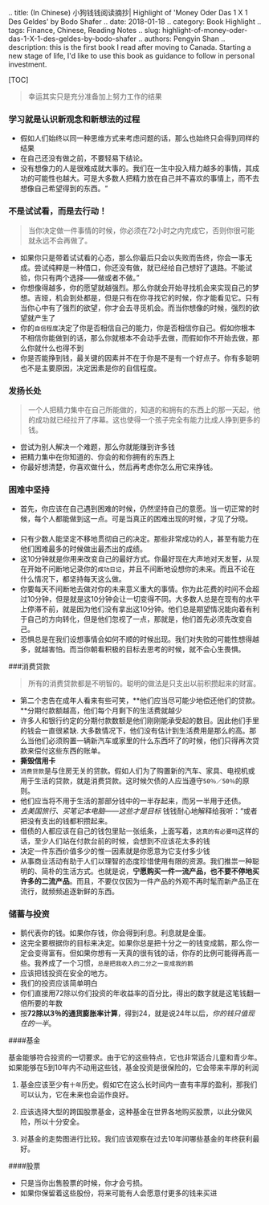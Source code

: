 .. title: (In Chinese) 小狗钱钱阅读摘抄| Highlight of 'Money Oder Das 1 X 1 Des Geldes' by Bodo Shafer
.. date: 2018-01-18
.. category: Book Highlight
.. tags: Finance, Chinese, Reading Notes
.. slug: highlight-of-money-oder-das-1-X-1-des-geldes-by-bodo-shafer
.. authors: Pengyin Shan
.. description: this is the first book I read after moving to Canada. Starting a new stage of life, I'd like to use this book as guidance to follow in personal investment.

[TOC]


> 幸运其实只是充分准备加上努力工作的结果

### 学习就是认识新观念和新想法的过程

- 假如人们始终以同一种思维方式来考虑问题的话，那么也始终只会得到同样的结果
- 在自己还没有做之前，不要轻易下结论。
- 没有想像力的人是很难成就大事的。我们在一生中投入精力越多的事情，其成功的可能性也越大。可是大多数人把精力放在自己并不喜欢的事情上，而不去想像自己希望得到的东西。“

### 不是试试看，而是去行动！

>当你决定做一件事情的时候，你必须在72小时之内完成它，否则你很可能就永远不会再做了。

- 如果你只是带着试试看的心态，那么你最后只会以失败而告终，你会一事无成。尝试纯粹是一种借口，你还没有做，就已经给自己想好了退路。不能试验，你只有两个选择——做或者不做。”
- 你想像得越多，你的愿望就越强烈。那么你就会开始寻找机会来实现自己的梦想。吉娅，机会到处都是，但是只有在你寻找它的时候，你才能看见它。只有当你心中有了强烈的欲望，你才会去寻觅机会。而当你想像的时候，强烈的欲望就产生了
- 你的`自信程度`决定了你是否相信自己的能力，你是否相信你自己。假如你根本不相信你能做到的话，那么你就根本不会动手去做，而假如你不开始去做，那么你就什么也得不到
- 你是否能挣到钱，最关键的因素并不在于你是不是有一个好点子。你有多聪明也不是主要原因，决定因素是你的自信程度。 　　

### 发扬长处

> 一个人把精力集中在自己所能做的，知道的和拥有的东西上的那一天起，他的成功就已经拉开了序幕。这也使得一个孩子完全有能力比成人挣到更多的钱。

- 尝试为别人解决一个难题，那么你就能赚到许多钱
- 把精力集中在你知道的、你会的和你拥有的东西上
- 你最好想清楚，你喜欢做什么，然后再考虑你怎么用它来挣钱。

### 困难中坚持

- 首先，你应该在自己遇到困难的时候，仍然坚持自己的意愿。当一切正常的时候，每个人都能做到这一点。可是当真正的困难出现的时候，才见了分晓。 　　
- 只有少数人能坚定不移地贯彻自己的决定。那些非常成功的人，甚至有能力在他们困难最多的时候做出最杰出的成绩。
- 这10分钟就是你用来改变自己的最好方式。你最好现在大声地对天发誓，从现在开始不问断地记录你的`成功日记`，并且不间断地设想你的未来。而且不论在什么情况下，都坚持每天这么做。
- 你要每天不间断地去做对你的未来意义重大的事情。你为此花费的时间不会超过10分钟，但是就是这10分钟会让一切变得不同。大多数人总是在现有的水平上停滞不前，就是因为他们没有拿出这10分钟。他们总是期望情况能向着有利于自己的方向转化，但是他们忽视了一点，那就是，他们首先必须先改变自己。
- 恐惧总是在我们设想事情会如何不顺的时候出现。我们对失败的可能性想得越多，就越害怕。而当你朝看积极的目标去思考的时候，就不会心生畏惧。

###消费贷款

> 所有的消费贷款都是不明智的。聪明的做法是只支出以前积攒起来的财富。

- 第二个忠告在成年人看来有些可笑，**他们应当尽可能少地偿还他们的贷款。**分期付款额越高，他们每个月剩下的生活费就越少
- 许多人和银行约定的分期付款数额是他们刚刚能承受起的数目。因此他们手里的钱会一直很紧缺. 大多数情况下，他们没有估计到生活费用是那么的高。那么当他们必须购置一辆新汽车或家里的什么东西坏了的时候，他们只得再次贷款来偿付这些东西的账单。
- **撕毁信用卡**
- `消费贷款`是与住房无关的贷款。假如人们为了购置新的汽车、家具、电视机或用于生活的贷款，就是消费贷款。这时候欠债的人应当遵守`50％／50％`的原则。
- 他们应当将不用于生活的那部分钱中的一半存起来，而另一半用于还债。
- *去美国旅行、买笔记本电脑——这些才是目标* 钱钱耐心地解释给我听：“或者把没有支出的钱都积攒起来。
- 借债的人都应该在自己的钱包里贴一张纸条，上面写着，`这真的有必要吗`这样的话，至少人们站在付款台前的时候，会想到不应该花太多的钱
- 决定一件东西价值多少的惟一因素就是你愿意为它支付多少钱
- 从事商业活动有助于人们以理智的态度珍惜使用有限的资源。我们推祟一种聪明的、简朴的生活方式。也就是说，**宁愿购买一件一流产品，也不要不停地买许多的二流产品**。而且，不要仅仅因为一件产品的外观不再时髦而新产品正在流行，就频频追逐新鲜的东西。

### 储蓄与投资

- 鹅代表你的钱。如果你存钱，你会得到利息。利息就是金蛋。
- 这完全要根据你的目标来决定。如果你总是把十分之一的钱变成鹅，那么你一定会变得富有。但如果你想有一天真的很有钱的话，你存的比例可能得再高一些。我养成了一个习惯，`总是把我收入的二分之一变成我的鹅`
- 应该把钱投资在安全的地方。
- 我们的投资应该简单明白
- 你们直接用72除以你们投资的年收益率的百分比，得出的数字就是这笔钱翻一倍所要的年数
- 按**72除以3％的通货膨胀率计算**，得到24，就是说24年以后，*你的钱只值现在的一半*。

####基金

基金能够符合投资的一切要求。由于它的这些特点，它也非常适合儿童和青少年。如果能够在5到10年内不动用这些钱，基金投资是很保险的，它会带来丰厚的利润

1. 基金应该至少有`十年`历史。假如它在这么长时间内一直有丰厚的盈利，那我们可以认为，它在未来也会运作良好。 

2. 应该选择大型的跨国股票基金，这种基金在世界各地购买股票，以此分做风险，所以十分安全。 

3. 对基金的走势图进行比较。我们应该观察在过去10年间哪些基金的年终获利最好。

####股票

- 只是当你出售股票的时候，你才会亏损。
- 如果你保留着这些股份，将来可能有人会愿意付更多的钱来买进